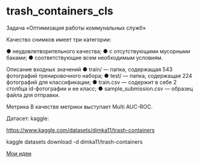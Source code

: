 # trash_containers_cls

Задача «Оптимизация работы коммунальных служб»

Качество снимков имеет три категории:

● неудовлетворительного качества;
● с отсутствующими мусорными баками;
● соответствующие всем необходимым условиям.

Описание входных значений
● train/ — папка, содержащая 543 фотографий тренировочного набора;
● test/ — папка, содержащая 224 фотографий для классификации;
● train.csv — содержит в себе 2 столбца id-фотографии и ее класс;
● sample_submission.csv — образец файла для отправки.


Метрика
В качестве метрики выступает Multi AUC-ROC.

Датасет:
kaggle:

https://www.kaggle.com/datasets/dimka11/trash-containers

kaggle datasets download -d dimka11/trash-containers

[Мои идеи](https://github.com/dimka11/trash_containers_cls/blob/main/ideas.md)


